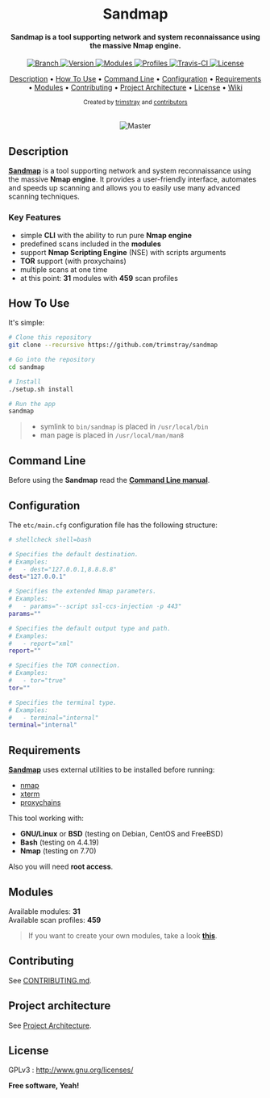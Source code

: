 <h1 align="center">Sandmap</h1>

<h4 align="center">Sandmap is a tool supporting network and system reconnaissance using the massive Nmap engine.</h4>

<p align="center">
  <a href="https://img.shields.io/badge/Branch-master-green.svg">
    <img src="https://img.shields.io/badge/Branch-master-green.svg"
        alt="Branch">
  </a>
  <a href="https://img.shields.io/badge/Version-v1.2.0-lightgrey.svg">
    <img src="https://img.shields.io/badge/Version-v1.2.0-lightgrey.svg"
        alt="Version">
  </a>
  <a href="https://img.shields.io/badge/Modules-31-red.svg">
    <img src="https://img.shields.io/badge/Modules-31-red.svg"
        alt="Modules">
  </a>
  <a href="https://img.shields.io/badge/Profiles-459-orange.svg">
    <img src="https://img.shields.io/badge/Profiles-459-orange.svg"
        alt="Profiles">
  </a>
  <a href="https://travis-ci.org/trimstray/sandmap">
    <img src="https://travis-ci.org/trimstray/sandmap.svg?branch=master"
        alt="Travis-CI">
  <a href="http://www.gnu.org/licenses/">
    <img src="https://img.shields.io/badge/license-GNU-blue.svg"
        alt="License">
  </a>
</p>

<p align="center">
   <a href="#description">Description</a>
 • <a href="#how-to-use">How To Use</a>
 • <a href="#cli">Command Line</a>
 • <a href="#configuration">Configuration</a>
 • <a href="#requirements">Requirements</a>
 • <a href="#modules">Modules</a>
 • <a href="#contributing">Contributing</a>
 • <a href="#project-architecture">Project Architecture</a>
 • <a href="#license">License</a>
 • <a href="https://github.com/trimstray/sandmap/wiki">Wiki</a>
</p>

<div align="center">
  <sub>Created by
  <a href="https://twitter.com/trimstray">trimstray</a> and
  <a href="https://github.com/trimstray/sandmap/graphs/contributors">
    contributors
  </a>
</div>

<br>

<p align="center">
    <img src="/doc/img/sandmap_v1.2.0.gif?raw=true"
         alt="Master">
</p>

## Description

**<u>Sandmap</u>** is a tool supporting network and system reconnaissance using the massive **Nmap engine**. It provides a user-friendly interface, automates and speeds up scanning and allows you to easily use many advanced scanning techniques.

### Key Features

- simple **CLI** with the ability to run pure **Nmap engine**
- predefined scans included in the **modules**
- support **Nmap Scripting Engine** (NSE) with scripts arguments
- **TOR** support (with proxychains)
- multiple scans at one time
- at this point: **31** modules with **459** scan profiles

## How To Use

It's simple:

```bash
# Clone this repository
git clone --recursive https://github.com/trimstray/sandmap

# Go into the repository
cd sandmap

# Install
./setup.sh install

# Run the app
sandmap
```

> * symlink to `bin/sandmap` is placed in `/usr/local/bin`
> * man page is placed in `/usr/local/man/man8`

## Command Line

Before using the **Sandmap** read the **<a href="https://github.com/trimstray/sandmap/wiki/CLI">Command Line manual</a>**.

## Configuration

The `etc/main.cfg` configuration file has the following structure:

```bash
# shellcheck shell=bash

# Specifies the default destination.
# Examples:
#   - dest="127.0.0.1,8.8.8.8"
dest="127.0.0.1"

# Specifies the extended Nmap parameters.
# Examples:
#   - params="--script ssl-ccs-injection -p 443"
params=""

# Specifies the default output type and path.
# Examples:
#   - report="xml"
report=""

# Specifies the TOR connection.
# Examples:
#   - tor="true"
tor=""

# Specifies the terminal type.
# Examples:
#   - terminal="internal"
terminal="internal"
```

## Requirements

**<u>Sandmap</u>** uses external utilities to be installed before running:

- [nmap](https://nmap.org/)
- [xterm](https://invisible-island.net/xterm/)
- [proxychains](http://proxychains.sourceforge.net/)

This tool working with:

- **GNU/Linux** or **BSD** (testing on Debian, CentOS and FreeBSD)
- **Bash** (testing on 4.4.19)
- **Nmap** (testing on 7.70)

Also you will need **root access**.

## Modules

Available modules: **31**  
Available scan profiles: **459**

> If you want to create your own modules, take a look **[this](https://github.com/trimstray/sandmap/wiki/Modules)**.

## Contributing

See [CONTRIBUTING.md](CONTRIBUTING.md).

## Project architecture

See <a href="https://github.com/trimstray/sandmap/wiki/Project-architecture">Project Architecture</a>.

## License

GPLv3 : <http://www.gnu.org/licenses/>

**Free software, Yeah!**
